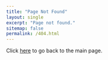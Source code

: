 ```yaml
---
title: "Page Not Found"
layout: single
excerpt: "Page not found."
sitemap: false
permalink: /404.html
---
```

Click [here](https://qzyu999.github.io/wang-zhan/) to go back to the main page.
